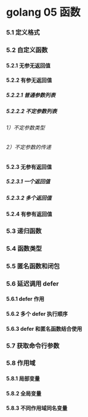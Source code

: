 # golang 05 函数



### 5.1 定义格式 

### 5.2 自定义函数

#### 5.2.1 无参无返回值
#### 5.2.2 有参无返回值
##### 5.2.2.1 普通参数列表
##### 5.2.2.2 不定参数列表
###### 1）不定参数类型
###### 2）不定参数的传递

#### 5.2.3 无参有返回值
##### 5.2.3.1 一个返回值
##### 5.2.3.2 多个返回值

#### 5.2.4 有参有返回值

### 5.3 递归函数

### 5.4 函数类型

### 5.5 匿名函数和闭包

### 5.6 延迟调用 defer

#### 5.6.1 defer 作用
#### 5.6.2 多个 defer 执行顺序
#### 5.6.3 defer 和匿名函数结合使用

### 5.7 获取命令行参数

### 5.8 作用域

#### 5.8.1 局部变量
#### 5.8.2 全局变量
#### 5.8.3 不同作用域同名变量